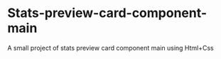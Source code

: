 # Stats-preview-card-component-main
A small project of stats preview card component main using Html+Css
